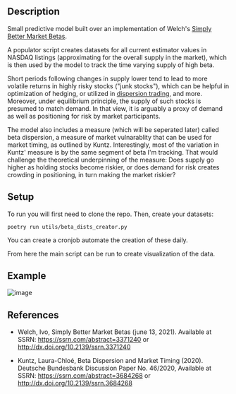 ## Description
Small predictive model built over an implementation of Welch's [Simply Better Market Betas](https://papers.ssrn.com/sol3/papers.cfm?abstract_id=3371240).

A populator script creates datasets for all current estimator values in NASDAQ listings (approximating for the overall supply in the market), which is then used by the model to track the time varying supply of high beta.

Short periods following changes in supply lower tend to lead to more volatile returns in highly risky stocks ("junk stocks"), which can be helpful in optimization of hedging, or utilized in [dispersion trading](https://quantpedia.com/strategies/dispersion-trading), and more. Moreover, under equilibrium principle, the supply of such stocks is presumed to match demand. In that view, it is arguably a proxy of demand as well as positioning for risk by market participants.

The model also includes a measure (which will be seperated later) called beta dispersion, a measure of market vulnarablity that can be used for market timing, as outlined by Kuntz. Interestingly, most of the variation in Kuntz' measure is by the same segment of beta I'm tracking. That would challenge the theoretical underpinning of the measure: Does supply go higher as holding stocks become riskier, or does demand for risk creates crowding in positioning, in turn making the market riskier?

## Setup
To run you will first need to clone the repo. Then, create your datasets:

`poetry run utils/beta_dists_creator.py`

You can create a cronjob automate the creation of these daily.

From here the main script can be run to create visualization of the data.

## Example
![image](https://github.com/pugsiman/market-beta-supply/assets/12158433/1aa1a3ad-cee1-4baf-a6ac-bd856305aeb8)

## References
* Welch, Ivo, Simply Better Market Betas (june 13, 2021). Available at SSRN: https://ssrn.com/abstract=3371240 or http://dx.doi.org/10.2139/ssrn.3371240

* Kuntz, Laura-Chloé, Beta Dispersion and Market Timing (2020). Deutsche Bundesbank Discussion Paper No. 46/2020, Available at SSRN: https://ssrn.com/abstract=3684268 or http://dx.doi.org/10.2139/ssrn.3684268
